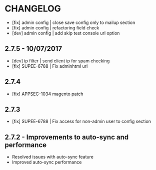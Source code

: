 CHANGELOG
=========

- [fix] admin config | close save config only to mailup section
- [fix] admin config | refactoring field check
- [dev] admin config | add skip test console url option

## 2.7.5 - 10/07/2017
- [dev] ip filter | send client ip for spam checking
- [fix] SUPEE-6788 | Fix adminhtml url

## 2.7.4
- [fix] APPSEC-1034 magento patch

## 2.7.3
- [fix] SUPEE-6788 | Fix access for non-admin user to config section

## 2.7.2 - Improvements to auto-sync and performance
* Resolved issues with auto-sync feature
* Improved auto-sync performance 